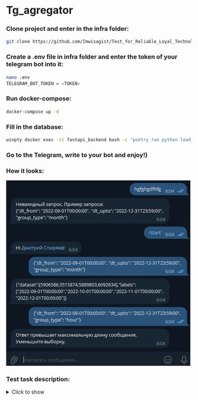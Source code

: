 # Tg_agregator
### Clone project and enter in the infra folder:
```bash
git clone https://github.com/Imwisagist/Test_for_Reliable_Loyal_Technologies.git && cd Test_for_Reliable_Loyal_Technologies/infra
```
### Create a .env file in infra folder and enter the token of your telegram bot into it:
```bash
nano .env
TELEGRAM_BOT_TOKEN = <TOKEN>
```
### Run docker-compose:
```bash
docker-compose up -d
```
### Fill in the database:
```bash
winpty docker exec -it fastapi_backend bash -c "poetry run python load_data.py"
```
### Go to the Telegram, write to your bot and enjoy!)
### How it looks:
![screenshot](https://github.com/imwisagist/Test_for_Reliable_Loyal_Technologies/blob/main/other/how_it_looks.jpg?raw=true)
### **Test task description:**
<details>
    <summary>Click to show</summary>
Ваш алгоритм должен принимать на вход:
Дату и время старта агрегации в ISO формате (далее dt_from)
Дату и время окончания агрегации в ISO формате (далее dt_upto)
Тип агрегации (далее group_type). Типы агрегации могут быть следующие: hour, day, month. То есть группировка всех данных за час, день, неделю, месяц.


Пример входа:
{"dt_from": "2022-09-01T00:00:00", "dt_upto": "2022-12-31T23:59:00", "group_type": "month"}


Комментарий к входным данным: вам необходимо агрегировать выплаты с 1 сентября 2022 года по 31 декабря 2022 года, тип агрегации по месяцу


На выходе ваш алгоритм формирует ответ содержащий:
Агрегированный массив данных (далее dataset)
Подписи к значениям агрегированного массива данных в ISO формате (далее labels)


Пример ответа:
{"dataset": [5906586, 5515874, 5889803, 6092634], "labels": ["2022-09-01T00:00:00", "2022-10-01T00:00:00", "2022-11-01T00:00:00", "2022-12-01T00:00:00"]}


После разработки алгоритма агрегации, вам необходимо создать телеграм бота, который будет принимать
от пользователей текстовые сообщения содержащие JSON с входными данными и отдавать агрегированные данные
в ответ. Посмотрите @rlt_testtaskexample_bot - в таком формате должен работать и ваш бот.
</details>
